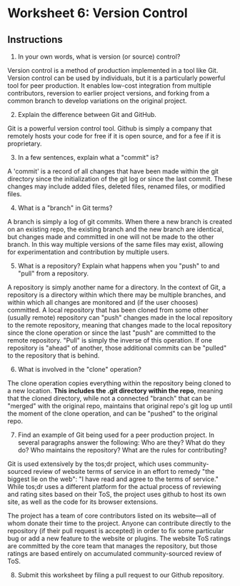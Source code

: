# Worksheet 6: Version Control

## Instructions

1. In your own words, what is version (or source) control?

Version control is a method of production implemented in a tool like Git. Version control can be used by individuals, but it is a particularly powerful tool for peer production. It enables low-cost integration from multiple contributors, reversion to earlier project versions, and forking from a common branch to develop variations on the original project.

2. Explain the difference between Git and GitHub.

Git is a powerful version control tool. Github is simply a company that remotely hosts your code for free if it is open source, and for a fee if it is proprietary.

3. In a few sentences, explain what a "commit" is?

A 'commit' is a record of all changes that have been made within the git directory since the initialization of the git log or since the last commit. These changes may include added files, deleted files, renamed files, or modified files.

4. What is a "branch" in Git terms?

A branch is simply a log of git commits. When there a new branch is created on an existing repo, the existing branch and the new branch are identical, but changes made and committed in one will not be made to the other branch. In this way multiple versions of the same files may exist, allowing for experimentation and contribution by multiple users.

5. What is a repository? Explain what happens when you "push" to and "pull"
   from a repository.

A repository is simply another name for a directory. In the context of Git, a repository is a directory within which there may be multiple branches, and within which all changes are monitored and (if the user chooses) committed. A local repository that has been cloned from some other (usually remote) repository can "push" changes made in the local repository to the remote repository, meaning that changes made to the local repository since the clone operation or since the last "push" are committed to the remote repository. "Pull" is simply the inverse of this operation. If one repository is "ahead" of another, those additional commits can be "pulled" to the repository that is behind.

6. What is involved in the "clone" operation?

The clone operation copies everything within the repository being cloned to a new location. __This includes the .git directory within the repo__, meaning that the cloned directory, while not a connected "branch" that can be "merged" with the original repo, maintains that original repo's git log up until the moment of the clone operation, and can be "pushed" to the original repo.

7. Find an example of Git being used for a peer production project. In several
   paragraphs answer the following: Who are they? What do they do? Who
maintains the repository? What are the rules for contributing?

Git is used extensively by the tos;dr project, which uses community-sourced review of website terms of service in an effort to remedy "the biggest lie on the web": "I have read and agree to the terms of service." While tos;dr uses a different platform for the actual process of reviewing and rating sites based on their ToS, the project uses github to host its own site, as well as the code for its browser extensions.

The project has a team of core contributors listed on its website—all of whom donate their time to the project. Anyone can contribute directly to the repository (if their pull request is accepted) in order to fix some particular bug or add a new feature to the website or plugins. The website ToS ratings are committed by the core team that manages the repository, but those ratings are based entirely on accumulated community-sourced review of ToS.

8. Submit this worksheet by filing a pull request to our Github repository.

